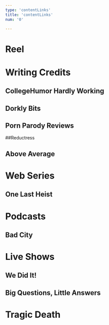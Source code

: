 ```yaml
---
type: 'contentLinks'
title: 'contentLinks'
num: '0'

---
```

# Reel
# Writing Credits
## CollegeHumor Hardly Working
## Dorkly Bits
## Porn Parody Reviews
##Reductress
## Above Average
# Web Series
## One Last Heist
# Podcasts
## Bad City
# Live Shows
## We Did It!
## Big Questions, Little Answers
# Tragic Death

